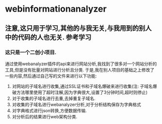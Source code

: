 # webinformationanalyzer

## 注意,这只用于学习,其他的与我无关,与我用到的别人中的代码的人也无关. 参考学习

### 这只是一个二创小项目.

通过使用webanalyzer插件的api来进行网站分析,我找到了很多对一个网站分析的工具,但是没有批量对网站进行分析且分类.
于是,我在别人项目的基础之上修改了一些内容,然后通过自己写的文件来进行以下功能:
1. 对网站的子域名进行收集,通过SSL证书和子域名爆破来进行收集(注: 子域名爆破方法哪里使用了超时注解,因为字典很大,设置了3分钟时间,超时则停止)
2. 对于收集的子域名进行去重,去掉重复子域名.
3. 对收集的子域名进行webanalyzer分析,对于分析结构保存为字典格式
4. 对字典格式进行json转换,方便数据传输.
5. 对分析后的结果进行web架构分类.

